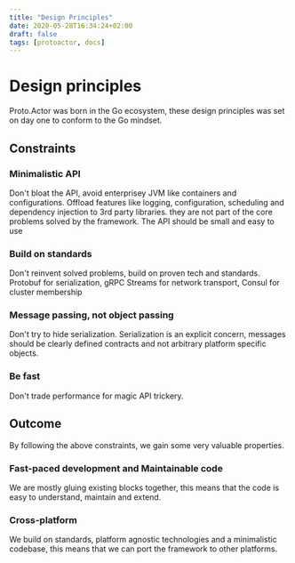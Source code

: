 ```yaml
---
title: "Design Principles"
date: 2020-05-28T16:34:24+02:00
draft: false
tags: [protoactor, docs]
---
```


# Design principles

Proto.Actor was born in the Go ecosystem, these design principles was set on day one to conform to the Go mindset.

## Constraints

###  Minimalistic API

Don't bloat the API, avoid enterprisey JVM like containers and configurations.
Offload features like logging, configuration, scheduling and dependency injection to 3rd party libraries. they are not part of the core problems solved by the framework.
The API should be small and easy to use

###  Build on standards

Don't reinvent solved problems, build on proven tech and standards.
Protobuf for serialization, gRPC Streams for network transport, Consul for cluster membership

###  Message passing, not object passing

Don't try to hide serialization. 
Serialization is an explicit concern, messages should be clearly defined contracts and not arbitrary platform specific objects.

###  Be fast

Don't trade performance for magic API trickery.

## Outcome

By following the above constraints, we gain some very valuable properties.

###  Fast-paced development and Maintainable code
We are mostly gluing existing blocks together, this means that the code is easy to understand, maintain and extend.

###  Cross-platform
We build on standards, platform agnostic technologies and a minimalistic codebase, this means that we can port the framework to other platforms.

